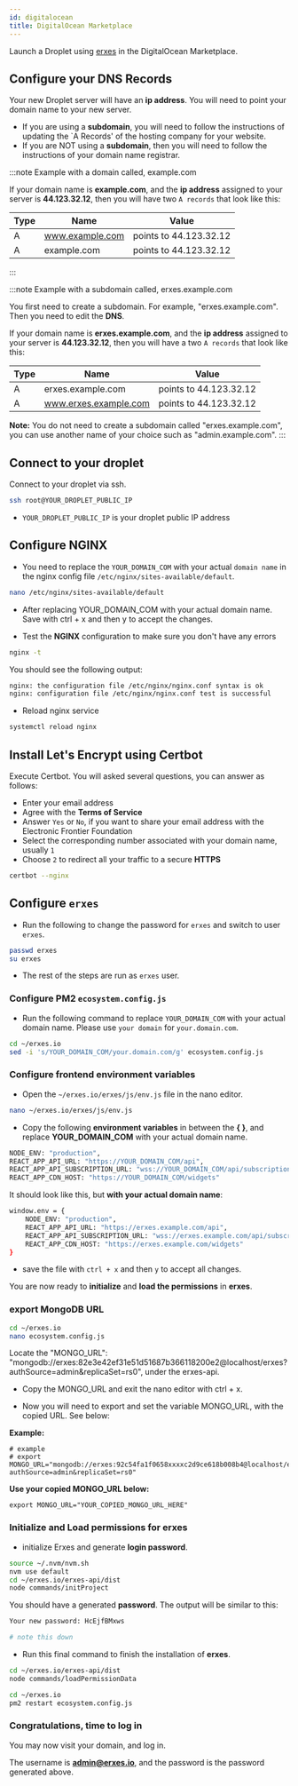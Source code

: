 ```yaml
---
id: digitalocean
title: DigitalOcean Marketplace
---
```


Launch a Droplet using [erxes](https://marketplace.digitalocean.com/apps/erxes) in the DigitalOcean Marketplace.

## Configure your DNS Records

Your new Droplet server will have an **ip address**. You will need to point your domain name to your new server.

- If you are using a **subdomain**, you will need to follow the instructions of updating the `A Records' of the hosting company for your website.
- If you are NOT using a **subdomain**, then you will need to follow the instructions of your domain name registrar.

:::note Example with a domain called, example.com

If your domain name is **example.com**, and the **ip address** assigned to your server is **44.123.32.12**, then you will have two `A records` that look like this:

| Type | Name            | Value                  |
| ---- | --------------- | ---------------------- |
| A    | www.example.com | points to 44.123.32.12 |
| A    | example.com     | points to 44.123.32.12 |

:::

:::note Example with a subdomain called, erxes.example.com

You first need to create a subdomain. For example, "erxes.example.com". Then you need to edit the **DNS**.

If your domain name is **erxes.example.com**, and the **ip address** assigned to your server is **44.123.32.12**, then you will have a two `A records` that look like this:

| Type | Name                  | Value                  |
| ---- | --------------------- | ---------------------- |
| A    | erxes.example.com     | points to 44.123.32.12 |
| A    | www.erxes.example.com | points to 44.123.32.12 |

**Note:** You do not need to create a subdomain called "erxes.example.com", you can use another name of your choice such as "admin.example.com".
:::

## Connect to your droplet

Connect to your droplet via ssh.

```bash
ssh root@YOUR_DROPLET_PUBLIC_IP
```

- `YOUR_DROPLET_PUBLIC_IP` is your droplet public IP address

## Configure NGINX

- You need to replace the `YOUR_DOMAIN_COM` with your actual `domain name` in the nginx config file `/etc/nginx/sites-available/default`.

```bash
nano /etc/nginx/sites-available/default
```

- After replacing YOUR_DOMAIN_COM with your actual domain name. Save with ctrl + x and then y to accept the changes.

- Test the **NGINX** configuration to make sure you don't have any errors

```bash
nginx -t
```

You should see the following output:

```bash
nginx: the configuration file /etc/nginx/nginx.conf syntax is ok
nginx: configuration file /etc/nginx/nginx.conf test is successful
```

- Reload nginx service

```bash
systemctl reload nginx
```

## Install Let's Encrypt using Certbot

Execute Certbot. You will asked several questions, you can answer as follows:

- Enter your email address
- Agree with the **Terms of Service**
- Answer `Yes` or `No`, if you want to share your email address with the Electronic Frontier Foundation
- Select the corresponding number associated with your domain name, usually `1`
- Choose `2` to redirect all your traffic to a secure **HTTPS**

```bash
certbot --nginx
```

## Configure `erxes`

- Run the following to change the password for `erxes` and switch to user `erxes`.

```bash
passwd erxes
su erxes
```

- The rest of the steps are run as `erxes` user.

### Configure PM2 `ecosystem.config.js`

- Run the following command to replace `YOUR_DOMAIN_COM` with your actual domain name. Please use `your domain` for `your.domain.com`.

```bash
cd ~/erxes.io
sed -i 's/YOUR_DOMAIN_COM/your.domain.com/g' ecosystem.config.js
```

### Configure frontend environment variables

- Open the `~/erxes.io/erxes/js/env.js` file in the nano editor.

```bash
nano ~/erxes.io/erxes/js/env.js
```

- Copy the following **environment variables** in between the **{ }**, and replace **YOUR_DOMAIN_COM** with your actual domain name.

```bash
NODE_ENV: "production",
REACT_APP_API_URL: "https://YOUR_DOMAIN_COM/api",
REACT_APP_API_SUBSCRIPTION_URL: "wss://YOUR_DOMAIN_COM/api/subscriptions",
REACT_APP_CDN_HOST: "https://YOUR_DOMAIN_COM/widgets"
```

It should look like this, but **with your actual domain name**:

```bash
window.env = {
    NODE_ENV: "production",
    REACT_APP_API_URL: "https://erxes.example.com/api",
    REACT_APP_API_SUBSCRIPTION_URL: "wss://erxes.example.com/api/subscriptions",
    REACT_APP_CDN_HOST: "https://erxes.example.com/widgets"
}
```

- save the file with `ctrl + x` and then `y` to accept all changes.

You are now ready to **initialize** and **load the permissions** in **erxes**.

### export MongoDB URL

```bash
cd ~/erxes.io
nano ecosystem.config.js
```

Locate the "MONGO_URL": "mongodb://erxes:82e3e42ef31e51d51687b366118200e2@localhost/erxes?authSource=admin&replicaSet=rs0", under the erxes-api.

- Copy the MONGO_URL and exit the nano editor with ctrl + x.

- Now you will need to export and set the variable MONGO_URL, with the copied URL. See below:

**Example:**

```
# example
# export MONGO_URL="mongodb://erxes:92c54fa1f0658xxxxc2d9ce618b008b4@localhost/erxes?authSource=admin&replicaSet=rs0"
```

**Use your copied MONGO_URL below:**

```
export MONGO_URL="YOUR_COPIED_MONGO_URL_HERE"
```

### Initialize and Load permissions for erxes

- initialize Erxes and generate **login password**.

```bash
source ~/.nvm/nvm.sh
nvm use default
cd ~/erxes.io/erxes-api/dist
node commands/initProject
```

You should have a generated **password**. The output will be similar to this:

```bash
Your new password: HcEjfBMxws

# note this down
```

- Run this final command to finish the installation of **erxes**.

```bash
cd ~/erxes.io/erxes-api/dist
node commands/loadPermissionData

cd ~/erxes.io
pm2 restart ecosystem.config.js
```

### Congratulations, time to log in

You may now visit your domain, and log in.

The username is **admin@erxes.io**, and the password is the password generated above.
